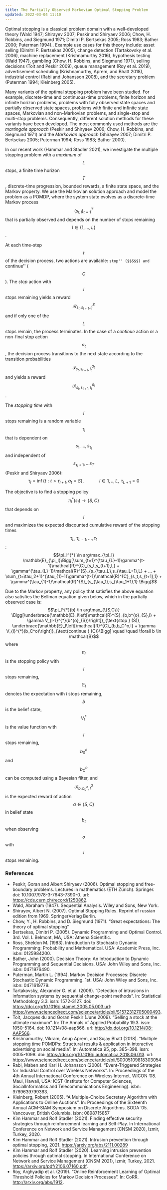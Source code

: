 ```yaml
---
title: The Partially Observed Markovian Optimal Stopping Problem
updated: 2022-03-04 11:10
---
```

Optimal stopping is a classical problem domain with a well-developed theory (Wald 1947; Shirayev 2007; Peskir and Shiryaev 2006; Chow, H. Robbins, and Siegmund 1971; Dimitri P. Bertsekas 2005; Ross 1983; Bather 2000; Puterman 1994).. Example use cases for this theory include: asset selling (Dimitri P. Bertsekas 2005), change detection (Tartakovsky et al. 2006), machine replacement (Krishnamurthy 2016), hypothesis testing (Wald 1947), gambling (Chow, H. Robbins, and Siegmund 1971), selling decisions (Toit and Peskir 2009), queue management (Roy et al. 2019), advertisement scheduling (Krishnamurthy, Aprem, and Bhatt 2018), industrial control (Rabi and Johansson 2008), and the secretary problem (Puterman 1994; Kleinberg 2005).

Many variants of the optimal stopping problem have been studied. For example, discrete-time and continuous-time problems, finite horizon and infinite horizon problems, problems with fully observed state spaces and partially observed state spaces, problems with finite and infinite state spaces, Markovian and non-Markovian problems, and single-stop and multi-stop problems. Consequently, different solution methods for these variants have been developed. The most commonly used methods are the *martingale approach* (Peskir and Shiryaev 2006; Chow, H. Robbins, and Siegmund 1971) and the *Markovian approach* (Shirayev 2007; Dimitri P. Bertsekas 2005; Puterman 1994; Ross 1983; Bather 2000).

In our recent work (Hammar and Stadler 2021), we investigate the multiple stopping problem with a *maximum* of $$L$$ stops, a finite time horizon $$T$$, discrete-time progression, bounded rewards, a finite state space, and the Markov property. We use the Markovian solution approach and model the problem as a POMDP, where the system state evolves as a discrete-time Markov process $$(s_{t,l})_{t=1}^{T}$$ that is partially observed and depends on the number of stops remaining $$l \in \{1,\hdots,L\}$$.

At each time-step $$t$$ of the decision process, two actions are available: ``stop'' ($$S$$) and ``continue'' ($$C$$). The *stop* action with $$l$$ stops remaining yields a reward $$\mathcal{R}^{S}_{s_t,s_{t+1},l_t}$$ and if only one of the $$L$$ stops remain, the process terminates. In the case of a *continue* action or a non-final stop action $$a_t$$, the decision process transitions to the next state according to the transition probabilities $$\mathcal{P}^{a_t}_{s_t,s_{t+1},l_t}$$ and yields a reward $$\mathcal{R}^{a_t}_{s_t,s_{t+1},l_t}$$.

The *stopping time* with $$l$$ stops remaining is a random variable $$\tau_l$$ that is dependent on $$s_1,\hdots,s_{\tau_l}$$ and independent of $$s_{\tau_{l}+1},\hdots s_{T}$$ (Peskir and Shiryaev 2006):
$$\tau_l = \inf\{t: t > \tau_{l+1}, a_t=S\}, \quad \quad \quad  l\in 1,..,L,\text{ }\tau_{L+1}=0$$

The objective is to find a stopping policy $$\pi_l^{*}(s_t) \rightarrow \{S,C\}$$ that depends on $$l$$ and maximizes the expected discounted cumulative reward of the stopping times $$\tau_{L},\tau_{L-1},\hdots, \tau_1$$:
$$\pi_l^{*} \in arg\max_{\pi_l} \mathbb{E}_{\pi_l}\Bigg[\sum_{t=1}^{\tau_{L}-1}\gamma^{t-1}\mathcal{R}^{C}_{s_t,s_{t+1},L} + \gamma^{\tau_{L}-1}\mathcal{R}^{S}_{s_{\tau_L},s_{\tau_L+1},L} + ... + \sum_{t=\tau_2+1}^{\tau_{1}-1}\gamma^{t-1}\mathcal{R}^{C}_{s_t,s_{t+1},1} + \gamma^{\tau_{1}-1}\mathcal{R}^{S}_{s_{\tau_1},s_{\tau_1+1},1} \Bigg]$$

Due to the Markov property, any policy that satisfies the above equation also satisfies the Bellman equation given below, which in the partially observed case is:
$$\pi_l^{*}(b) \in arg\max_{\{S,C\}}  \Bigg[\underbrace{\mathbb{E}_l\left[\mathcal{R}^{S}_{b,b^{o}_{S},l} + \gamma V_{l-1}^{*}(b^{o}_{S})\right]}_{\text{stop } (S)}, \underbrace{\mathbb{E}_l\left[\mathcal{R}^{C}_{b,b_C^o,l} + \gamma V_{l}^{*}(b_C^o)\right]}_{\text{continue } (C)}\Bigg] \quad \quad \forall b \in \mathcal{B}$$
where $$\pi_l$$ is the stopping policy with $$l$$ stops remaining, $$\mathbb{E}_l$$ denotes the expectation with $l$ stops remaining, $$b$$ is the belief state, $$V_{l}^{*}$$ is the value function with $$l$$ stops remaining, $$b^o_{S}$$ and $$b^{o}_{C}$$ can be computed using a Bayesian filter, and $$\mathcal{R}_{b,b^o_{a},l}^{a}$$ is the expected reward of action $$a \in \{S,C\}$$ in belief state $$b_t$$ when observing $$o$$ with $$l$$ stops remaining.

### References

- Peskir, Goran and Albert Shiryaev (2006). Optimal stopping and free-boundary problems. Lectures in mathematics (ETH Zürich). Springer. doi: 10.1007/978-3-7643-7390-0. url: https://cds.cern.ch/record/1250862.
- Wald, Abraham (1947). Sequential Analysis. Wiley and Sons, New York.
- Shirayev, Albert N. (2007). Optimal Stopping Rules. Reprint of russian edition from 1969. SpringerVerlag Berlin.
- Chow, Y., H. Robbins, and D. Siegmund (1971). “Great expectations: The theory of optimal stopping”
- Bertsekas, Dimitri P. (2005). Dynamic Programming and Optimal Control. 3rd. Vol. I. Belmont, MA, USA: Athena Scientific.
- Ross, Sheldon M. (1983). Introduction to Stochastic Dynamic Programming: Probability and Mathematical. USA: Academic Press, Inc. isbn: 0125984200.
- Bather, John (2000). Decision Theory: An Introduction to Dynamic Programming and Sequential Decisions. USA: John Wiley and Sons, Inc. isbn: 0471976490.
- Puterman, Martin L. (1994). Markov Decision Processes: Discrete Stochastic Dynamic Programming. 1st. USA: John Wiley and Sons, Inc. isbn: 0471619779.
- Tartakovsky, Alexander G. et al. (2006). “Detection of intrusions in information systems by sequential change-point methods”. In: Statistical Methodology 3.3. issn: 1572-3127. doi: https://doi.org/10.1016/j.stamet.2005.05.003.url: https://www.sciencedirect.com/science/article/pii/S1572312705000493.
- Toit, Jacques du and Goran Peskir (June 2009). “Selling a stock at the ultimate maximum”. In: The Annals of Applied Probability 19.3. issn: 1050-5164. doi: 10.1214/08-aap566. url: http://dx.doi.org/10.1214/08-AAP566.
- Krishnamurthy, Vikram, Anup Aprem, and Sujay Bhatt (2018). “Multiple stopping time POMDPs: Structural results & application in interactive advertising on social media”. In: Automatica 95, pp. 385–398. issn: 0005-1098. doi: https://doi.org/10.1016/j.automatica.2018.06.013. url: https://www.sciencedirect.com/science/article/pii/S0005109818303054
- Rabi, Maben and Karl H. Johansson (2008). “Event-Triggered Strategies for Industrial Control over Wireless Networks”. In: Proceedings of the 4th Annual International Conference on Wireless Internet. WICON ’08. Maui, Hawaii, USA: ICST (Institute for Computer Sciences, SocialInformatics and Telecommunications Engineering). isbn: 9789639799363.
- Kleinberg, Robert (2005). “A Multiple-Choice Secretary Algorithm with Applications to Online Auctions”. In: Proceedings of the Sixteenth Annual ACM-SIAM Symposium on Discrete Algorithms. SODA ’05. Vancouver, British Columbia. isbn: 0898715857
- Kim Hammar and Rolf Stadler (2021). Finding effective security strategies through reinforcement learning and Self-Play. In International Conference on Network and Service Management (CNSM 2020), Izmir, Turkey, 2020.
- Kim Hammar and Rolf Stadler (2021). Intrusion prevention through optimal stopping, 2021. https://arxiv.org/abs/2111.00289
- Kim Hammar and Rolf Stadler (2020). Learning intrusion prevention policies through optimal stopping. In International Conference on Network and Service Management (CNSM 2021), Izmir, Turkey, 2021. https://arxiv.org/pdf/2106.07160.pdf.
- Roy, Arghyadip et al. (2019). “Online Reinforcement Learning of Optimal Threshold Policies for Markov Decision Processes”. In: CoRR. http://arxiv.org/abs/1912.
